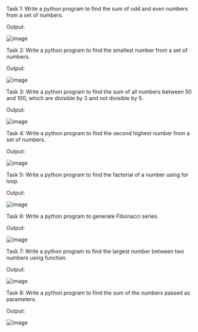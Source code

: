Task 1:	Write a python program to find the sum of odd and even numbers from a set of numbers.

Output: 

![image](https://github.com/user-attachments/assets/e94579c3-1eb2-4ba0-b7f1-e4002010a60d)

Task 2: Write a python program to find the smallest number from a set of numbers.

Output: 

![image](https://github.com/user-attachments/assets/3b445a58-ad28-47ee-becc-286f95ea2139)


Task 3: Write a python program to find the sum of all numbers between 50 and 100, which are divisible by 3 and not divisible by 5.

Output: 

![image](https://github.com/user-attachments/assets/112e78ee-9787-4522-962e-8fdab70330f8)


Task 4: Write a python program to find the second highest number from a set of numbers.

Output: 

![image](https://github.com/user-attachments/assets/fe9e96aa-9b21-47b6-9869-abfad5c037e6)


Task 5: Write a python program to find the factorial of a number using for loop.

Output: 

![image](https://github.com/user-attachments/assets/7ce16bb3-2233-4601-a0d1-e9edf87bce96)


Task 6: Write a python program to generate Fibonacci series.

Output:

![image](https://github.com/user-attachments/assets/0a93dd50-8a4e-4d7b-8be2-70fc2f1062ab)


Task 7: Write a python program to find the largest number between two numbers using function.

Output:

![image](https://github.com/user-attachments/assets/01bbaf5b-39b9-4ae6-8fd9-0e7e4b4513ea)


Task 8: Write a python program to find the sum of the numbers passed as parameters.

Output: 

![image](https://github.com/user-attachments/assets/c4c6e0f7-a0ad-4830-b682-702292de7b2a)

